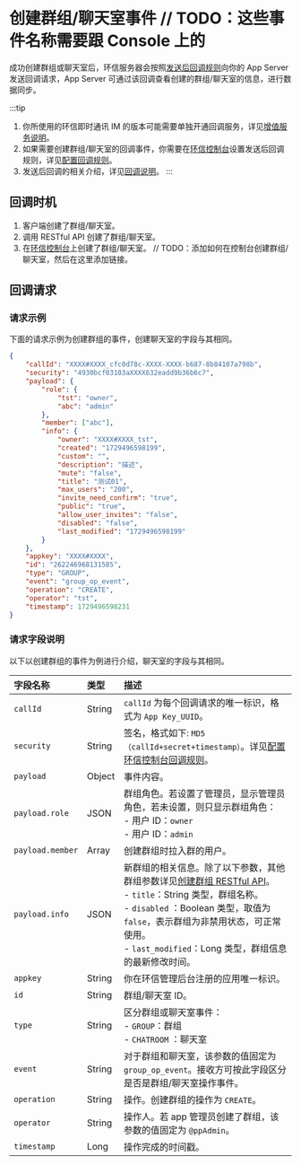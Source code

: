 # 创建群组/聊天室事件  // TODO：这些事件名称需要跟 Console 上的

成功创建群组或聊天室后，环信服务器会按照[发送后回调规则](/product/enable_and_configure_IM.html#配置回调规则)向你的 App Server 发送回调请求，App Server 可通过该回调查看创建的群组/聊天室的信息，进行数据同步。

:::tip
1. 你所使用的环信即时通讯 IM 的版本可能需要单独开通回调服务，详见[增值服务说明](/product/pricing.html#增值服务费用)。
2. 如果需要创建群组/聊天室的回调事件，你需要在[环信控制台](https://console.easemob.com/user/login)设置发送后回调规则，详见[配置回调规则](/product/enable_and_configure_IM.html#配置回调规则)。
3. 发送后回调的相关介绍，详见[回调说明](/document/server-side/callback.html)。
:::
 
## 回调时机

1. 客户端创建了群组/聊天室。
2. 调用 RESTful API 创建了群组/聊天室。
3. 在[环信控制台](https://console.easemob.com/user/login)上创建了群组/聊天室。  // TODO：添加如何在控制台创建群组/聊天室，然后在这里添加链接。

## 回调请求

### 请求示例

下面的请求示例为创建群组的事件，创建聊天室的字段与其相同。

```json
{
	"callId": "XXXX#XXXX_cfc0d78c-XXXX-XXXX-b687-8b84107a798b",
	"security": "4930bcf03103aXXXX632eadd9b36b6c7",
	"payload": {
		"role": {
			"tst": "owner",
			"abc": "admin"
		},
		"member": ["abc"],
		"info": { 
			"owner": "XXXX#XXXX_tst",
			"created": "1729496598199",
			"custom": "",
			"description": "描述",
			"mute": "false",
			"title": "测试01",
			"max_users": "200",
			"invite_need_confirm": "true",
			"public": "true",
			"allow_user_invites": "false",
			"disabled": "false",
			"last_modified": "1729496598199"
		}
	},
	"appkey": "XXXX#XXXX",
	"id": "262246968131585",
	"type": "GROUP",
	"event": "group_op_event",
	"operation": "CREATE",
	"operator": "tst",
	"timestamp": 1729496598231
}

```

### 请求字段说明

以下以创建群组的事件为例进行介绍，聊天室的字段与其相同。

| 字段名称         | 类型   | 描述                                                         |
| :------------- | :----- | :----------------------------------------------------------- |
| `callId`       | String   | `callId` 为每个回调请求的唯一标识，格式为 `App Key_UUID`。 | 
| `security`     | String | 签名，格式如下: `MD5（callId+secret+timestamp）`。详见[配置环信控制台回调规则](/product/enable_and_configure_IM.html#配置回调规则)。|
| `payload`       | Object | 事件内容。                                                     |
| `payload.role` | JSON | 群组角色。若设置了管理员，显示管理员角色，若未设置，则只显示群组角色：<br/> - 用户 ID：`owner`<br/> - 用户 ID：`admin` | 
| `payload.member`| Array | 创建群组时拉入群的用户。    | 
| `payload.info`   | JSON | 新群组的相关信息。除了以下参数，其他群组参数详见[创建群组 RESTful API](/document/server-side/group_manage.html#创建群组)。<br/> - `title`：String 类型，群组名称。 <br/> - `disabled` ：Boolean 类型，取值为 `false`，表示群组为非禁用状态，可正常使用。 <br/> - `last_modified`：Long 类型，群组信息的最新修改时间。   |
| `appkey`       | String | 你在环信管理后台注册的应用唯一标识。                                |
| `id`           | String | 群组/聊天室 ID。                                                 |
| `type`         | String | 区分群组或聊天室事件：<br/> - `GROUP`：群组 <br/> - `CHATROOM` ：聊天室     |
| `event`        | String | 对于群组和聊天室，该参数的值固定为 `group_op_event`。接收方可按此字段区分是否是群组/聊天室操作事件。 |
| `operation`    | String | 操作。创建群组的操作为 `CREATE`。 |
| `operator`     | String | 操作人。若 app 管理员创建了群组，该参数的值固定为 `@ppAdmin`。         |
| `timestamp`    | Long   | 操作完成的时间戳。                                                       | 




